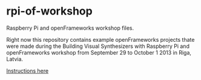 rpi-of-workshop
===============

Raspberry Pi and openFrameworks workshop files.

Right now this repository contains example openFrameworks projects thate were made during the Building Visual Synthesizers with Raspberry Pi and openFrameworks workshop from September 29 to October 1 2013 in Riga, Latvia.

[Instructions here](http://kr15h.github.io/rpi-of-workshop/index.html)
